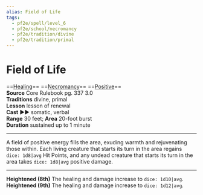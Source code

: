 ```yaml
---
alias: Field of Life
tags:
  - pf2e/spell/level_6
  - pf2e/school/necromancy
  - pf2e/tradition/divine
  - pf2e/tradition/primal
---
```


# Field of Life

==[Healing](../../../Traits/Healing.md)== ==[Necromancy](../../../Traits/Necromancy.md)== ==[Positive](../../../Traits/Positive.md)==  
__Source__ Core Rulebook pg. 337 3.0  
**Traditions** divine, primal  
**Lesson** lesson of renewal  
**Cast** ►► somatic, verbal  
**Range** 30 feet; **Area** 20-foot burst  
**Duration** sustained up to 1 minute

---

A field of positive energy fills the area, exuding warmth and rejuvenating those within. Each living creature that starts its turn in the area regains `dice: 1d8|avg` Hit Points, and any undead creature that starts its turn in the area takes `dice: 1d8|avg` positive damage.

<hr>

**Heightened (8th)** The healing and damage increase to `dice: 1d10|avg`.  
**Heightened (9th)** The healing and damage increase to `dice: 1d12|avg`.
